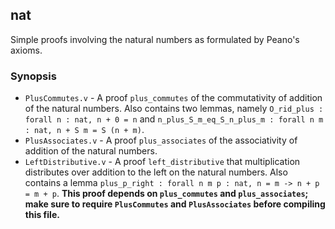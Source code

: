 ## nat

Simple proofs involving the natural numbers as formulated by Peano's axioms.

### Synopsis

- `PlusCommutes.v` - A proof `plus_commutes` of the commutativity of addition of the natural numbers.  Also contains two lemmas, namely `O_rid_plus : forall n : nat, n + 0 = n` and `n_plus_S_m_eq_S_n_plus_m : forall n m : nat, n + S m = S (n + m)`.
- `PlusAssociates.v` - A proof `plus_associates` of the associativity of addition of the natural numbers.
- `LeftDistributive.v` - A proof `left_distributive` that multiplication distributes over addition to the left on the natural numbers.  Also contains a lemma `plus_p_right : forall n m p : nat, n = m -> n + p = m + p`.  **This proof depends on `plus_commutes` and `plus_associates`; make sure to require `PlusCommutes` and `PlusAssociates` before compiling this file.**
